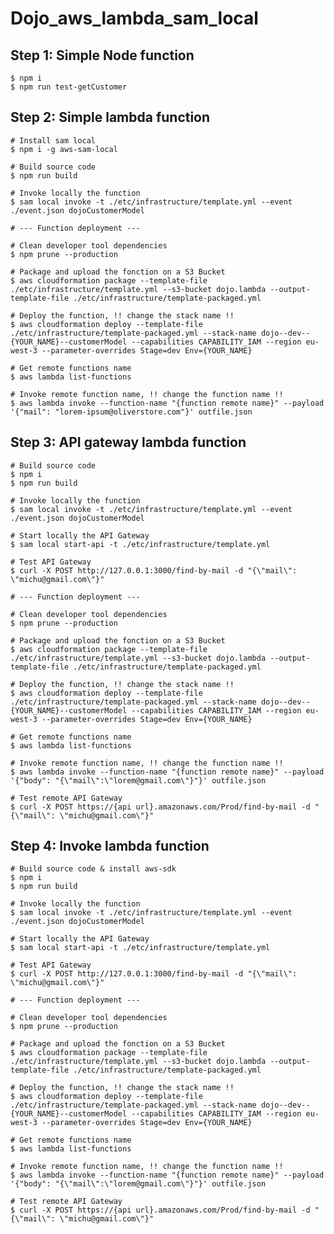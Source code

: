 # Dojo_aws_lambda_sam_local

## Step 1: Simple Node function

    $ npm i
    $ npm run test-getCustomer

## Step 2: Simple lambda function

    # Install sam local
    $ npm i -g aws-sam-local
    
    # Build source code
    $ npm run build    
    
    # Invoke locally the function
    $ sam local invoke -t ./etc/infrastructure/template.yml --event ./event.json dojoCustomerModel
    
    # --- Function deployment ---
    
    # Clean developer tool dependencies
    $ npm prune --production
    
    # Package and upload the fonction on a S3 Bucket
    $ aws cloudformation package --template-file ./etc/infrastructure/template.yml --s3-bucket dojo.lambda --output-template-file ./etc/infrastructure/template-packaged.yml
    
    # Deploy the function, !! change the stack name !!
    $ aws cloudformation deploy --template-file ./etc/infrastructure/template-packaged.yml --stack-name dojo--dev--{YOUR_NAME}--customerModel --capabilities CAPABILITY_IAM --region eu-west-3 --parameter-overrides Stage=dev Env={YOUR_NAME}
    
    # Get remote functions name
    $ aws lambda list-functions
    
    # Invoke remote function name, !! change the function name !!
    $ aws lambda invoke --function-name "{function remote name}" --payload '{"mail": "lorem-ipsum@oliverstore.com"}' outfile.json

## Step 3: API gateway lambda function

    # Build source code
    $ npm i
    $ npm run build
    
    # Invoke locally the function
    $ sam local invoke -t ./etc/infrastructure/template.yml --event ./event.json dojoCustomerModel

    # Start locally the API Gateway
    $ sam local start-api -t ./etc/infrastructure/template.yml

    # Test API Gateway
    $ curl -X POST http://127.0.0.1:3000/find-by-mail -d "{\"mail\": \"michu@gmail.com\"}"
    
    # --- Function deployment ---
    
    # Clean developer tool dependencies
    $ npm prune --production
    
    # Package and upload the fonction on a S3 Bucket
    $ aws cloudformation package --template-file ./etc/infrastructure/template.yml --s3-bucket dojo.lambda --output-template-file ./etc/infrastructure/template-packaged.yml
    
    # Deploy the function, !! change the stack name !!
    $ aws cloudformation deploy --template-file ./etc/infrastructure/template-packaged.yml --stack-name dojo--dev--{YOUR_NAME}--customerModel --capabilities CAPABILITY_IAM --region eu-west-3 --parameter-overrides Stage=dev Env={YOUR_NAME}
    
    # Get remote functions name
    $ aws lambda list-functions
    
    # Invoke remote function name, !! change the function name !!
    $ aws lambda invoke --function-name "{function remote name}" --payload '{"body": "{\"mail\":\"lorem@gmail.com\"}"}' outfile.json

    # Test remote API Gateway
    $ curl -X POST https://{api url}.amazonaws.com/Prod/find-by-mail -d "{\"mail\": \"michu@gmail.com\"}"

## Step 4: Invoke lambda function

    # Build source code & install aws-sdk
    $ npm i
    $ npm run build

    # Invoke locally the function
    $ sam local invoke -t ./etc/infrastructure/template.yml --event ./event.json dojoCustomerModel

    # Start locally the API Gateway
    $ sam local start-api -t ./etc/infrastructure/template.yml

    # Test API Gateway
    $ curl -X POST http://127.0.0.1:3000/find-by-mail -d "{\"mail\": \"michu@gmail.com\"}"
    
    # --- Function deployment ---
    
    # Clean developer tool dependencies
    $ npm prune --production
    
    # Package and upload the fonction on a S3 Bucket
    $ aws cloudformation package --template-file ./etc/infrastructure/template.yml --s3-bucket dojo.lambda --output-template-file ./etc/infrastructure/template-packaged.yml
    
    # Deploy the function, !! change the stack name !!
    $ aws cloudformation deploy --template-file ./etc/infrastructure/template-packaged.yml --stack-name dojo--dev--{YOUR_NAME}--customerModel --capabilities CAPABILITY_IAM --region eu-west-3 --parameter-overrides Stage=dev Env={YOUR_NAME}
    
    # Get remote functions name
    $ aws lambda list-functions
    
    # Invoke remote function name, !! change the function name !!
    $ aws lambda invoke --function-name "{function remote name}" --payload '{"body": "{\"mail\":\"lorem@gmail.com\"}"}' outfile.json

    # Test remote API Gateway
    $ curl -X POST https://{api url}.amazonaws.com/Prod/find-by-mail -d "{\"mail\": \"michu@gmail.com\"}"